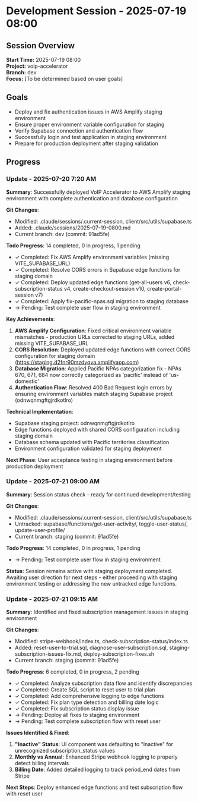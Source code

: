 # Development Session - 2025-07-19 08:00

## Session Overview
**Start Time:** 2025-07-19 08:00  
**Project:** voip-accelerator  
**Branch:** dev  
**Focus:** [To be determined based on user goals]

## Goals
- Deploy and fix authentication issues in AWS Amplify staging environment
- Ensure proper environment variable configuration for staging
- Verify Supabase connection and authentication flow
- Successfully login and test application in staging environment
- Prepare for production deployment after staging validation

## Progress

### Update - 2025-07-20 7:20 AM

**Summary**: Successfully deployed VoIP Accelerator to AWS Amplify staging environment with complete authentication and database configuration

**Git Changes**:
- Modified: .claude/sessions/.current-session, client/src/utils/supabase.ts
- Added: .claude/sessions/2025-07-19-0800.md
- Current branch: dev (commit: 91ad5fe)

**Todo Progress**: 14 completed, 0 in progress, 1 pending
- ✓ Completed: Fix AWS Amplify environment variables (missing VITE_SUPABASE_URL)
- ✓ Completed: Resolve CORS errors in Supabase edge functions for staging domain
- ✓ Completed: Deploy updated edge functions (get-all-users v6, check-subscription-status v4, create-checkout-session v10, create-portal-session v7)
- ✓ Completed: Apply fix-pacific-npas.sql migration to staging database
- → Pending: Test complete user flow in staging environment

**Key Achievements**:
1. **AWS Amplify Configuration**: Fixed critical environment variable mismatches - production URLs corrected to staging URLs, added missing VITE_SUPABASE_URL
2. **CORS Resolution**: Deployed updated edge functions with correct CORS configuration for staging domain (https://staging.d2fnr90mzdyqva.amplifyapp.com)
3. **Database Migration**: Applied Pacific NPAs categorization fix - NPAs 670, 671, 684 now correctly categorized as 'pacific' instead of 'us-domestic'
4. **Authentication Flow**: Resolved 400 Bad Request login errors by ensuring environment variables match staging Supabase project (odnwqnmgftgjrdkotlro)

**Technical Implementation**:
- Supabase staging project: odnwqnmgftgjrdkotlro
- Edge functions deployed with shared CORS configuration including staging domain
- Database schema updated with Pacific territories classification
- Environment configuration validated for staging deployment

**Next Phase**: User acceptance testing in staging environment before production deployment

### Update - 2025-07-21 09:00 AM

**Summary**: Session status check - ready for continued development/testing

**Git Changes**:
- Modified: .claude/sessions/.current-session, client/src/utils/supabase.ts
- Untracked: supabase/functions/get-user-activity/, toggle-user-status/, update-user-profile/
- Current branch: staging (commit: 91ad5fe)

**Todo Progress**: 14 completed, 0 in progress, 1 pending
- → Pending: Test complete user flow in staging environment

**Status**: Session remains active with staging deployment completed. Awaiting user direction for next steps - either proceeding with staging environment testing or addressing the new untracked edge functions.

### Update - 2025-07-21 09:15 AM

**Summary**: Identified and fixed subscription management issues in staging environment

**Git Changes**:
- Modified: stripe-webhook/index.ts, check-subscription-status/index.ts
- Added: reset-user-to-trial.sql, diagnose-user-subscription.sql, staging-subscription-issues-fix.md, deploy-subscription-fixes.sh
- Current branch: staging (commit: 91ad5fe)

**Todo Progress**: 6 completed, 0 in progress, 2 pending
- ✓ Completed: Analyze subscription data flow and identify discrepancies
- ✓ Completed: Create SQL script to reset user to trial plan
- ✓ Completed: Add comprehensive logging to edge functions
- ✓ Completed: Fix plan type detection and billing date logic
- ✓ Completed: Fix subscription status display issue
- → Pending: Deploy all fixes to staging environment
- → Pending: Test complete subscription flow with reset user

**Issues Identified & Fixed**:
1. **"Inactive" Status**: UI component was defaulting to "Inactive" for unrecognized subscription_status values
2. **Monthly vs Annual**: Enhanced Stripe webhook logging to properly detect billing intervals
3. **Billing Date**: Added detailed logging to track period_end dates from Stripe

**Next Steps**: Deploy enhanced edge functions and test subscription flow with reset user